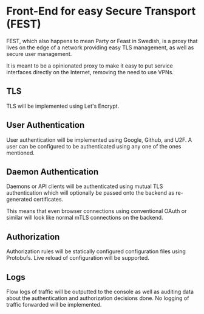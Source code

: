 # Front-End for easy Secure Transport (FEST)

FEST, which also happens to mean Party or Feast in Swedish, is
a proxy that lives on the edge of a network providing easy TLS management,
as well as secure user management.

It is meant to be a opinionated proxy to make it easy to put service interfaces
directly on the Internet, removing the need to use VPNs.

## TLS

TLS will be implemented using Let's Encrypt.

## User Authentication

User authentication will be implemented using Google, Github, and U2F.
A user can be configured to be authenticated using any one of the ones
mentioned.

## Daemon Authentication

Daemons or API clients will be authenticated using mutual TLS authentication
which will optionally be passed onto the backend as re-generated certificates.

This means that even browser connections using conventional OAuth or similar
will look like normal mTLS connections on the backend.

## Authorization

Authorization rules will be statically configured configuration files using
Protobufs. Live reload of configuration will be supported.

## Logs

Flow logs of traffic will be outputted to the console as well as auditing data
about the authentication and authorization decisions done. No logging of traffic
forwarded will be implemented.
